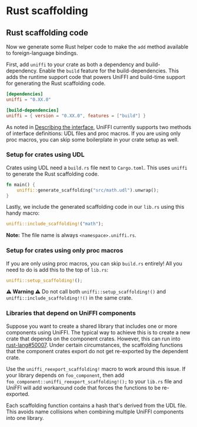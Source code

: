 # Rust scaffolding

## Rust scaffolding code

Now we generate some Rust helper code to make the `add` method available to foreign-language bindings.  

First, add `uniffi` to your crate as both a dependency and build-dependency.  Enable the `build` feature for the build-dependencies.  This adds the runtime support code that powers UniFFI and build-time support for generating the Rust scaffolding code.

```toml
[dependencies]
uniffi = "0.XX.0"

[build-dependencies]
uniffi = { version = "0.XX.0", features = ["build"] }
```

As noted in [Describing the interface](udl_file.md), UniFFI currently supports two methods of interface definitions: UDL files and proc macros.
If you are using only proc macros, you can skip some boilerplate in your crate setup as well.

### Setup for crates using UDL

Crates using UDL need a `build.rs` file next to `Cargo.toml`. This uses `uniffi` to generate the Rust scaffolding code.

```rust
fn main() {
    uniffi::generate_scaffolding("src/math.udl").unwrap();
}
```

Lastly, we include the generated scaffolding code in our `lib.rs` using this handy macro:

```rust
uniffi::include_scaffolding!("math");
```

**Note:** The file name is always `<namespace>.uniffi.rs`.

### Setup for crates using only proc macros

If you are only using proc macros, you can skip `build.rs` entirely!
All you need to do is add this to the top of `lib.rs`:

```rust
uniffi::setup_scaffolding!();
```

**⚠ Warning ⚠** Do not call both `uniffi::setup_scaffolding!()` and `uniffi::include_scaffolding!!()` in the same crate.

### Libraries that depend on UniFFI components

Suppose you want to create a shared library that includes one or more
components using UniFFI. The typical way to achieve this is to create a new
crate that depends on the component crates.  However, this can run into
[rust-lang#50007](https://github.com/rust-lang/rust/issues/50007).  Under
certain circumstances, the scaffolding functions that the component crates
export do not get re-exported by the dependent crate.

Use the `uniffi_reexport_scaffolding!` macro to work around this issue.  If your
library depends on `foo_component`, then add
`foo_component::uniffi_reexport_scaffolding!();` to your `lib.rs` file and
UniFFI will add workaround code that forces the functions to be re-exported.

Each scaffolding function contains a hash that's derived from the UDL file.
This avoids name collisions when combining multiple UniFFI components into
one library.
